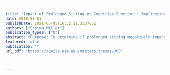 ---
title: "Impact of Prolonged Sitting on Cognitive Function : Implications for Cardio-metabolic Risk"
date: 2018-01-01
publishDate: 2021-03-05T16:32:21.333765Z
authors: ["Sabina Miller"]
publication_types: ["0"]
abstract: "Purpose: To determine if prolonged sitting negatively impacts cognitive function, cerebral perfusion, and central cardiovascular hemodynamics; and secondly, to test whether weight or physical activity status alters this response. Methods: Participants (N=20, age=26±7; BMI=30±7 kg/m2; 7 female) were taken through 3 hrs of sitting followed by a 10-min walk (treadmill). Cognitive function was assessed during sitting (10, 60, 120, and 180 mins) and following the walk using a color/word Stroop test. Cerebral perfusion was measured via near infrared spectroscopy (total hemoglobin— tHb). Central cardiovascular hemodynamics and aortic stiffness (pulse wave velocity— PWV) were measured using the SphygmoCor XCEL device before, during and after sitting. Body mass index, %-bodyfat, and accelerometry data were used to characterize weight and physical activity status. Results: Following sitting, there was no change in Stroop completion time; however, both Color and Text times significantly decreased following the walk (e.g., Color Time: 10 mins sitting, 19±3 sec vs. Post walk, 16.7±3.6 sec, p<0.001). A similar finding was noted for change in reaction time (p=0.036). Cerebral perfusion did not change during sitting, but increased during the walk (180 mins sitting=415±38 $μ$M vs. 10 min walk=432±42 $μ$M; p<0.001). There was a significant increase in PWV for normal weight (Pre-sit=5.7±1 vs. Post-sit=6.1±1.1 m/s, p=0.009), but not in participants classified obese (p=0.02). Conclusion: These findings suggest that prolonged sitting does not alter cognitive function or cerebral perfusion, but sitting does increase aortic stiffness in normal weight individuals. Walking can improve cognitive function, an effect possibly related to increases in cerebral perfusion."
featured: false
publication: ""
url_pdf: "https://aquila.usm.edu/masters_theses/368"


---

